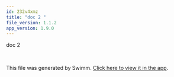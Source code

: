 ```yaml
---
id: 232v4xmz
title: "doc 2 "
file_version: 1.1.2
app_version: 1.9.0
---
```


doc 2

<br/>

This file was generated by Swimm. [Click here to view it in the app](https://swimm-web-app.web.app/repos/Z2l0aHViJTNBJTNBTm9hUmVwbyUzQSUzQU5vYW96ZXI=/docs/232v4xmz).
